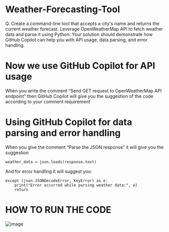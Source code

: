 # Weather-Forecasting-Tool
Q. Create a command-line tool that accepts a city's name and returns the current weather forecast.
Leverage OpenWeatherMap API to fetch weather data and parse it using Python. 
Your solution should demonstrate how GitHub Copilot can help you with API usage, data parsing, and error handling.

# Now we use GitHub Copilot for API usage

When you write the comment “Send GET request to OpenWeatherMap API endpoint” 
then GitHub Copilot will give you the suggestion of the code according to your comment requirement

# Using GitHub Copilot for data parsing and error handling

When you give the comment “Parse the JSON response” it will give you the suggestion 

	weather_data = json.loads(response.text)
	
And for error handling it will suggest you:

	except (json.JSONDecodeError, KeyError) as e:
		print("Error occurred while parsing weather data:", e)
		return 
          
	  
# HOW TO RUN THE CODE
![image](https://github.com/Pratyushk2003/Weather-Forecasting-Tool/assets/77561223/d4907767-bde5-4041-aa0b-b6a273f0368a)
